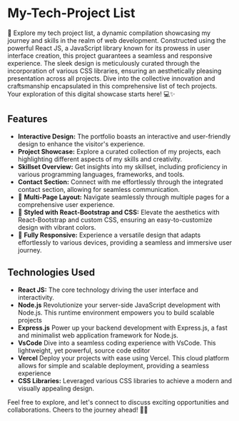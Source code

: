 # My-Tech-Project List 

🚀 Explore my tech project list, a dynamic compilation showcasing my journey and skills in the realm of web development. Constructed using the powerful React JS, a JavaScript library known for its prowess in user interface creation, this project guarantees a seamless and responsive experience. The sleek design is meticulously curated through the incorporation of various CSS libraries, ensuring an aesthetically pleasing presentation across all projects. Dive into the collective innovation and craftsmanship encapsulated in this comprehensive list of tech projects. Your exploration of this digital showcase starts here! 💻✨

## Features

- **Interactive Design:** The portfolio boasts an interactive and user-friendly design to enhance the visitor's experience.
- **Project Showcase:** Explore a curated collection of my projects, each highlighting different aspects of my skills and creativity.
- **Skillset Overview:** Get insights into my skillset, including proficiency in various programming languages, frameworks, and tools.
- **Contact Section:** Connect with me effortlessly through the integrated contact section, allowing for seamless communication.
- 📖 **Multi-Page Layout:** Navigate seamlessly through multiple pages for a comprehensive user experience.
- 🎨 **Styled with React-Bootstrap and CSS:** Elevate the aesthetics with React-Bootstrap and custom CSS, ensuring an easy-to-customize design with vibrant colors.
- 📱 **Fully Responsive:** Experience a versatile design that adapts effortlessly to various devices, providing a seamless and immersive user journey.


## Technologies Used

- **React JS:** The core technology driving the user interface and interactivity.
- **Node.js** Revolutionize your server-side JavaScript development with Node.js. This runtime environment empowers you to build scalable projects
- **Express.js** Power up your backend development with Express.js, a fast and minimalist web application framework for Node.js.
- **VsCode** Dive into a seamless coding experience with VsCode. This lightweight, yet powerful, source code editor
- **Vercel** Deploy your projects with ease using Vercel. This cloud platform allows for simple and scalable deployment, providing a seamless experience
- **CSS Libraries:** Leveraged various CSS libraries to achieve a modern and visually appealing design.

Feel free to explore, and let's connect to discuss exciting opportunities and collaborations. Cheers to the journey ahead! 🌟💼
